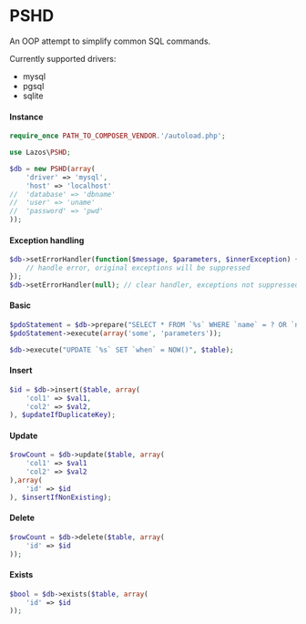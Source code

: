 PSHD
====

An OOP attempt to simplify common SQL commands.

Currently supported drivers:
* mysql
* pgsql
* sqlite

#### Instance
```php
require_once PATH_TO_COMPOSER_VENDOR.'/autoload.php';

use Lazos\PSHD;

$db = new PSHD(array(
	'driver' => 'mysql',
	'host' => 'localhost'
//	'database' => 'dbname'
//	'user' => 'uname'
//	'password' => 'pwd'
));
```

#### Exception handling
```php
$db->setErrorHandler(function($message, $parameters, $innerException) {
	// handle error, original exceptions will be suppressed
});
$db->setErrorHandler(null); // clear handler, exceptions not suppressed
```

#### Basic
```php
$pdoStatement = $db->prepare("SELECT * FROM `%s` WHERE `name` = ? OR `name` = ?",$table);
$pdoStatement->execute(array('some', 'parameters'));

$db->execute("UPDATE `%s` SET `when` = NOW()", $table);
```

#### Insert
```php
$id = $db->insert($table, array(
	'col1' => $val1,
	'col2' => $val2,
), $updateIfDuplicateKey);
```

#### Update
```php
$rowCount = $db->update($table, array(
	'col1' => $val1
	'col2' => $val2
),array(
 	'id' => $id
), $insertIfNonExisting);
```

#### Delete
```php
$rowCount = $db->delete($table, array(
 	'id' => $id
));
```

#### Exists
```php
$bool = $db->exists($table, array(
	'id' => $id
));
```

